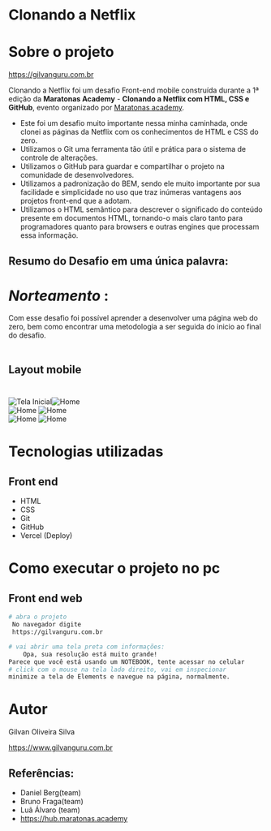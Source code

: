  

# Clonando a Netflix


# Sobre o projeto

https://gilvanguru.com.br

Clonando a Netflix foi um desafio Front-end  mobile construída durante a 1ª edição da **Maratonas Academy** - **Clonando a Netflix com HTML, CSS e GitHub**, evento organizado por   [Maratonas academy](https://hub.maratonas.academy).

- Este foi um desafio muito importante nessa minha caminhada, onde clonei as páginas da  Netflix com os conhecimentos de HTML e CSS  do zero.
- Utilizamos o Git  uma ferramenta tão útil e prática para o sistema de controle de alterações. 
 - Utilizamos o GitHub para guardar e  compartilhar o projeto na comunidade de desenvolvedores.
 - Utilizamos a padronização do BEM, sendo ele muito importante por sua facilidade e simplicidade no uso que traz inúmeras vantagens aos projetos front-end que a adotam.
- Utilizamos o HTML semântico para descrever o significado do conteúdo presente em documentos HTML, tornando-o mais claro tanto para programadores quanto para browsers e outras engines que processam essa informação.

## Resumo do Desafio em uma única palavra:
  # *Norteamento* :
   Com esse desafio foi possível aprender a desenvolver uma página web do zero, bem como encontrar uma metodologia a ser seguida do inicio ao final do desafio.
   <br><br>

## Layout mobile <br><br>

![Tela Inicial](./screenshots/inicial.png)![Home](./screenshots/Home.png)<br>
![Home](./screenshots/Profile.png)   ![Home](./screenshots/Search.png)<br>
![Home](./screenshots/Coming.png)   ![Home](./screenshots/More.png)<br>

# Tecnologias utilizadas

## Front end
- HTML
- CSS
- Git
- GitHub
- Vercel (Deploy)


# Como executar o projeto no pc


## Front end web

```bash
# abra o projeto 
 No navegador digite
 https://gilvanguru.com.br

# vai abrir uma tela preta com informações:
    Opa, sua resolução está muito grande!
Parece que você está usando um NOTEBOOK, tente acessar no celular
# click com o mouse na tela lado direito, vai em inspecionar
minimize a tela de Elements e navegue na página, normalmente.


```

# Autor

Gilvan Oliveira Silva

https://www.gilvanguru.com.br

## Referências:
- Daniel Berg(team)
- Bruno Fraga(team)
- Luã Álvaro (team)
- https://hub.maratonas.academy








 

 






